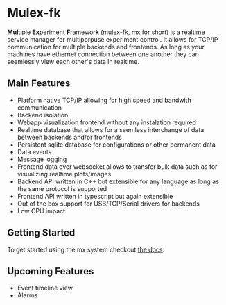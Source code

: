 # Mulex-fk

**Mul**tiple **Ex**periment **F**ramewor**k** (mulex-fk, mx for short) is a realtime service manager for multiporpuse experiment control. It allows for TCP/IP communication
for multiple backends and frontends. As long as your machines have ethernet connection between one another they can seemlessly view each other's data in realtime.

## Main Features

- Platform native TCP/IP allowing for high speed and bandwith communication
- Backend isolation
- Webapp visualization frontend without any instalation required
- Realtime database that allows for a seemless interchange of data between backends and/or frontends
- Persistent sqlite database for configurations or other permanent data
- Data events
- Message logging
- Frontend data over websocket allows to transfer bulk data such as for visualizing realtime plots/images
- Backend API written in C++ but extensible for any language as long as the same protocol is supported
- Frontend API written in typescript but again extensible
- Out of the box support for USB/TCP/Serial drivers for backends
- Low CPU impact

## Getting Started
To get started using the mx system checkout [the docs](https://lprimemaster.github.io/mulex-fk/).

## Upcoming Features

- Event timeline view
- Alarms
